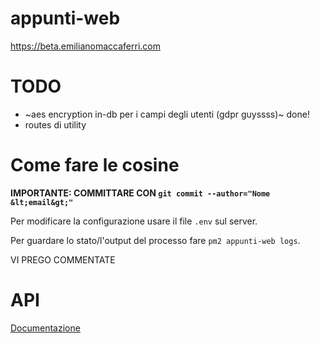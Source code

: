 
# appunti-web

https://beta.emilianomaccaferri.com

# TODO

* ~aes encryption in-db per i campi degli utenti (gdpr guyssss)~ done!
* routes di utility

# Come fare le cosine

**IMPORTANTE: COMMITTARE CON `git commit --author="Nome &lt;email&gt;"`**<br>

Per modificare la configurazione usare il file `.env` sul server.<br>

Per guardare lo stato/l'output del processo fare `pm2 appunti-web logs`.<br>

VI PREGO COMMENTATE<br>

# API
[Documentazione](https://github.com/unimoreinginfo/node-appunti-web/tree/master/docs)
